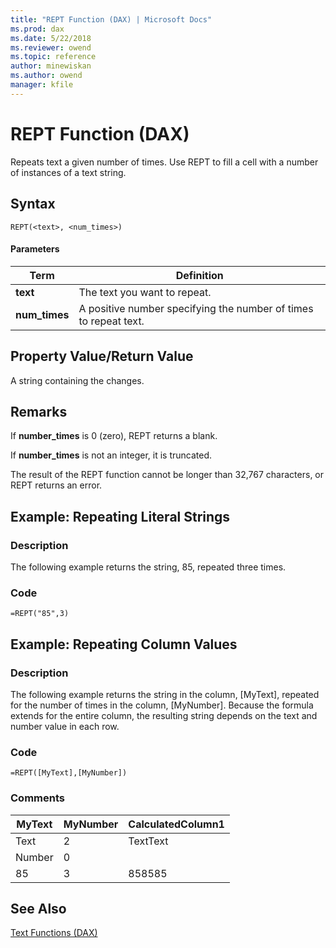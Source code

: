 ```yaml
---
title: "REPT Function (DAX) | Microsoft Docs"
ms.prod: dax
ms.date: 5/22/2018
ms.reviewer: owend
ms.topic: reference
author: minewiskan
ms.author: owend
manager: kfile
---
```

# REPT Function (DAX)
Repeats text a given number of times. Use REPT to fill a cell with a number of instances of a text string.  
  
## Syntax  
  
```dax
REPT(<text>, <num_times>)  
```
  
#### Parameters  
  
|Term|Definition|  
|--------|--------------|  
|**text**|The text you want to repeat.|  
|**num_times**|A positive number specifying the number of times to repeat text.|  
  
## Property Value/Return Value  
A string containing the changes.  
  
## Remarks  
If **number_times** is 0 (zero), REPT returns a blank.  
  
If **number_times** is not an integer, it is truncated.  
  
The result of the REPT function cannot be longer than 32,767 characters, or REPT returns an error.  
  
## Example: Repeating Literal Strings  
  
### Description  
The following example returns the string, 85, repeated three times.  
  
### Code  
  
```dax
=REPT("85",3)  
```
  
## Example: Repeating Column Values  
  
### Description  
The following example returns the string in the column, [MyText], repeated for the number of times in the column, [MyNumber]. Because the formula extends for the entire column, the resulting string depends on the text and number value in each row.  
  
### Code  
  
```dax
=REPT([MyText],[MyNumber])  
```
  
### Comments  
  
|MyText|MyNumber|CalculatedColumn1|  
|----------|------------|---------------------|  
|Text|2|TextText|  
|Number|0||  
|85|3|858585|  
  
## See Also  
[Text Functions &#40;DAX&#41;](text-functions-dax.md)  
  
